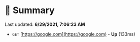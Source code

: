 # 📖 Summary
Last updated: **6/29/2021, 7:06:23 AM**

- `GET` [https://google.com](https://google.com) - **Up** (133ms)
